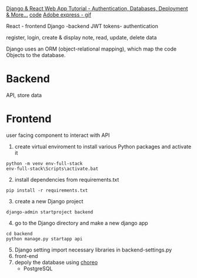 [Django & React Web App Tutorial - Authentication, Databases, Deployment & More...](https://www.youtube.com/watch?v=c-QsfbznSXI&ab_channel=TechWithTim)
[code](https://github.com/techwithtim/Django-React-Full-Stack-App)
[Adobe express - gif](https://new.express.adobe.com/tools)

React  - frontend
Django -backend
JWT tokens- authentication

register, login, create & display note, 
read, update,  delete data

Django uses an ORM (object-relational mapping), which map the code Objects to the database. 

# Backend
API, store data

# Frontend
user facing component to interact with API

1. create virtual enviroment to install various Python packages and activate it 
```
python -m venv env-full-stack
env-full-stack\Scripts\activate.bat
```
2. install dependencies from requirements.txt
```
pip install -r requirements.txt
```
3. create a new Django project
``` 
django-admin startproject backend
```
4. go to the Django directory and make a new django app
```
cd backend
python manage.py startapp api
```
5. Django setting
import necessary libraries in backend-settings.py
6. front-end
7. depoly the database using [choreo](https://choreo.dev/)
    - PostgreSQL
